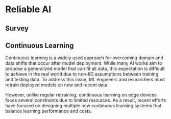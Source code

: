 # Reliable AI
## Survey
## Continuous Learning
Continuous learning is a widely used approach for overcoming domain and data shifts that occur after model deployment. While many AI works aim to propose a generalized model that can fit all data, this expectation is difficult to achieve in the real world due to non-IID assumptions between training and testing data. To address this issue, ML engineers and researchers must retrain deployed models on new and recent data.

However, unlike regular retraining, continuous learning on edge devices faces several constraints due to limited resources. As a result, recent efforts have focused on designing multiple new continuous learning systems that balance learning performance and costs.